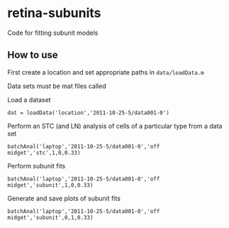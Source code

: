 retina-subunits
===============

Code for fitting subunit models

How to use
----------

First create a location and set appropriate paths in `data/loadData.m`

Data sets must be mat files called 

Load a dataset

	dat = loadData('location','2011-10-25-5/data001-0')

Perform an STC (and LN) analysis of cells of a particular type from a data set

	batchAnal('laptop','2011-10-25-5/data001-0','off midget','stc',1,0,0.33)

Perform subunit fits

	batchAnal('laptop','2011-10-25-5/data001-0','off midget','subunit',1,0,0.33)

Generate and save plots of subunit fits

	batchAnal('laptop','2011-10-25-5/data001-0','off midget','subunit',0,1,0.33)
